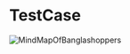 # TestCase
![MindMapOfBanglashoppers](https://github.com/ummemaria/TestCase/assets/70282932/7687036c-f0be-4e17-b1d8-b1d46512c275)
